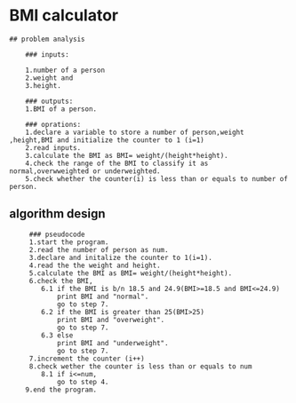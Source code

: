 # BMI calculator
    ## problem analysis
    
        ### inputs:
    
        1.number of a person
        2.weight and
        3.height.

        ### outputs:
        1.BMI of a person.

        ### oprations:
        1.declare a variable to store a number of person,weight ,height,BMI and initialize the counter to 1 (i=1)
        2.read inputs.
        3.calculate the BMI as BMI= weight/(height*height).
        4.check the range of the BMI to classify it as normal,overwweighted or underweighted.
        5.check whether the counter(i) is less than or equals to number of person.
        
   ## algorithm design
         ### pseudocode
         1.start the program.
         2.read the number of person as num.
         3.declare and initalize the counter to 1(i=1).
         4.read the the weight and height.
         5.calculate the BMI as BMI= weight/(height*height).
         6.check the BMI,
            6.1 if the BMI is b/n 18.5 and 24.9(BMI>=18.5 and BMI<=24.9)
                print BMI and "normal".
                go to step 7.
            6.2 if the BMI is greater than 25(BMI>25)
                print BMI and "overweight".
                go to step 7.
            6.3 else 
                print BMI and "underweight".
                go to step 7.
         7.increment the counter (i++)       
         8.check wether the counter is less than or equals to num     
            8.1 if i<=num,
                go to step 4.
        9.end the program.

        



        
